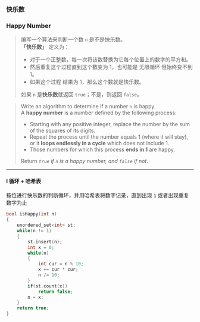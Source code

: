 ### 快乐数
### Happy Number

> 编写一个算法来判断一个数 `n` 是不是快乐数。  
> **「快乐数」** 定义为：
> - 对于一个正整数，每一次将该数替换为它每个位置上的数字的平方和。  
> - 然后重复这个过程直到这个数变为 1，也可能是 无限循环 但始终变不到 1。  
> - 如果这个过程 结果为 1，那么这个数就是快乐数。  
> 
> 如果 `n` 是**快乐数**就返回 `true`；不是，则返回 `false`。  

> Write an algorithm to determine if a number `n` is happy.  
> A **happy number** is a number defined by the following process:  
> - Starting with any positive integer, replace the number by the sum of the squares of its digits.  
> - Repeat the process until the number equals 1 (where it will stay), or it **loops endlessly in a cycle** which does not include 1.  
> - Those numbers for which this process **ends in 1** are happy.  
> 
> Return *`true` if `n` is a happy number, and `false` if not*.  

----------

#### I 循环 + 哈希表

按位进行快乐数的判断循环，并用哈希表将数字记录，直到出现 `1` 或者出现重复数字为止  

```cpp
bool isHappy(int n) 
{
    unordered_set<int> st;
    while(n != 1)
    {
        st.insert(n);
        int x = 0;
        while(n)
        {
            int cur = n % 10;
            x += cur * cur;
            n /= 10;
        }
        if(st.count(x))
            return false;
        n = x;
    }
    return true;
}
```
